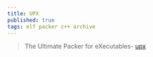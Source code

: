 ```yaml
---
title: UPX
published: true
tags: elf packer c++ archive
---
```

> The Ultimate Packer for eXecutables- [upx](https://upx.github.io/)
